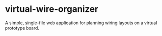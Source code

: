 # virtual-wire-organizer
A simple, single-file web application for planning wiring layouts on a virtual prototype board. 
